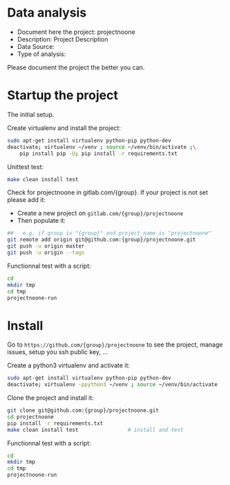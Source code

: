 # Data analysis
- Document here the project: projectnoone
- Description: Project Description
- Data Source:
- Type of analysis:

Please document the project the better you can.

# Startup the project

The initial setup.

Create virtualenv and install the project:
```bash
sudo apt-get install virtualenv python-pip python-dev
deactivate; virtualenv ~/venv ; source ~/venv/bin/activate ;\
    pip install pip -U; pip install -r requirements.txt
```

Unittest test:
```bash
make clean install test
```

Check for projectnoone in gitlab.com/{group}.
If your project is not set please add it:

- Create a new project on `gitlab.com/{group}/projectnoone`
- Then populate it:

```bash
##   e.g. if group is "{group}" and project_name is "projectnoone"
git remote add origin git@github.com:{group}/projectnoone.git
git push -u origin master
git push -u origin --tags
```

Functionnal test with a script:

```bash
cd
mkdir tmp
cd tmp
projectnoone-run
```

# Install

Go to `https://github.com/{group}/projectnoone` to see the project, manage issues,
setup you ssh public key, ...

Create a python3 virtualenv and activate it:

```bash
sudo apt-get install virtualenv python-pip python-dev
deactivate; virtualenv -ppython3 ~/venv ; source ~/venv/bin/activate
```

Clone the project and install it:

```bash
git clone git@github.com:{group}/projectnoone.git
cd projectnoone
pip install -r requirements.txt
make clean install test                # install and test
```
Functionnal test with a script:

```bash
cd
mkdir tmp
cd tmp
projectnoone-run
```
